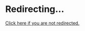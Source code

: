 <!DOCTYPE html>
<html lang="en-US">
  <meta charset="utf-8">
  <title>Redirecting&hellip;</title>
  <link rel="canonical" href="https://jekyll-themes.com/next/">
  <meta http-equiv="refresh" content="0; url=https://jekyll-themes.com/next/">
  <meta name="robots" content="noindex">
  <h1>Redirecting&hellip;</h1>
  <a href="https://jekyll-themes.com/next/">Click here if you are not redirected.</a>
  <script>location="https://jekyll-themes.com/next/"</script>
</html>
